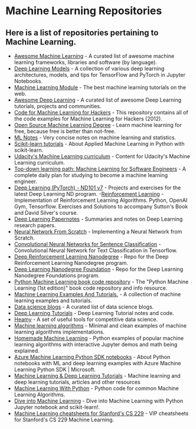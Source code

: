 # Machine Learning Repositories

## Here is a list of repositories pertaining to Machine Learning. 

- [Awesome Machine Learning](https://github.com/josephmisiti/awesome-machine-learning) - A curated list of awesome machine learning frameworks, libraries and software (by language). 
- [Deep Learning Models](https://github.com/rasbt/deeplearning-models) - A collection of various deep learning architectures, models, and tips for TensorFlow and PyTorch in Jupyter Notebooks.
- [Machine Learning Module](https://github.com/josephmisiti/machine-learning-module) - The best machine learning tutorials on the web.
- [Awesome Deep Learning](https://github.com/ChristosChristofidis/awesome-deep-learning) - A curated list of awesome Deep Learning tutorials, projects and communities.
- [Code for Machine Learning for Hackers](https://github.com/johnmyleswhite/ML_for_Hackers) - This repository contains all of the code examples for Machine Learning for Hackers (2012).
- [Open Source Machine Learning Degree](https://github.com/sjqtentacles/open-source-machine-learning-degree) - Learn machine learning for free, because free is better than not-free.
- [ML Notes](https://github.com/johnmyleswhite/MLNotes) - Very concise notes on machine learning and statistics.
- [Scikit-learn tutorials](https://github.com/mike-perdide/scikit-learn-tutorial) - About Applied Machine Learning in Python with scikit-learn.
- [Udacity's Machine Learning curriculum](https://github.com/udacity/machine-learning) - Content for Udacity's Machine Learning curriculum.
- [Top-down learning path: Machine Learning for Software Engineers](https://github.com/ZuzooVn/machine-learning-for-software-engineers) - A complete daily plan for studying to become a machine learning engineer.
- [Deep Learning (PyTorch) - ND101 v7](https://github.com/udacity/deep-learning-v2-pytorch) - Projects and exercises for the latest Deep Learning ND program.
-[Reinforcement Learning](https://github.com/dennybritz/reinforcement-learning) - Implementation of Reinforcement Learning Algorithms. Python, OpenAI Gym, Tensorflow. Exercises and Solutions to accompany Sutton's Book and David Silver's course.
- [Deep Learning Papernotes](https://github.com/dennybritz/deeplearning-papernotes) - Summaries and notes on Deep Learning research papers.
- [Neural Network From Scratch](https://github.com/dennybritz/nn-from-scratch) - Implementing a Neural Network from Scratch.
- [Convolutional Neural Networks for Sentence Classification](https://github.com/dennybritz/cnn-text-classification-tf) - Convolutional Neural Network for Text Classification in Tensorflow.
- [Deep Reinforcement Learning Nanodegree](https://github.com/udacity/deep-reinforcement-learning) - Repo for the Deep Reinforcement Learning Nanodegree program.
- [Deep Learning Nanodegree Foundation](https://github.com/udacity/deep-learning) - Repo for the Deep Learning Nanodegree Foundations program.
- [Python Machine Learning book code repository](https://github.com/rasbt/python-machine-learning-book) - The "Python Machine Learning (1st edition)" book code repository and info resource.
- [Machine Learning Examples And Tutorials.](https://github.com/lazyprogrammer/machine_learning_examples) - A collection of machine learning examples and tutorials.
- [Data science blogs](https://github.com/rushter/data-science-blogs) - A curated list of data science blogs.
- [Deep Learning Tutorials](https://github.com/lisa-lab/DeepLearningTutorials) - Deep Learning Tutorial notes and code.
- [Heamy](https://github.com/rushter/heamy) - A set of useful tools for competitive data science.
- [Machine learning algorithms](https://github.com/rushter/MLAlgorithms) - Minimal and clean examples of machine learning algorithms implementations.
- [Homemade Machine Learning](https://github.com/trekhleb/homemade-machine-learning) - Python examples of popular machine learning algorithms with interactive Jupyter demos and math being explained.
- [Azure Machine Learning Python SDK notebooks](https://github.com/Azure/MachineLearningNotebooks) - About
Python notebooks with ML and deep learning examples with Azure Machine Learning Python SDK | Microsoft.
- [Machine Learning & Deep Learning Tutorials](https://github.com/ujjwalkarn/Machine-Learning-Tutorials) - Machine learning and deep learning tutorials, articles and other resources
- [Machine Learning With Python](https://github.com/susanli2016/Machine-Learning-with-Python) - Python code for common Machine Learning Algorithms.
- [Dive into Machine Learning](https://github.com/hangtwenty/dive-into-machine-learning) - Dive into Machine Learning with Python Jupyter notebook and scikit-learn!.
- [Machine Learning cheatsheets for Stanford's CS 229](https://github.com/afshinea/stanford-cs-229-machine-learning) - VIP cheatsheets for Stanford's CS 229 Machine Learning.
